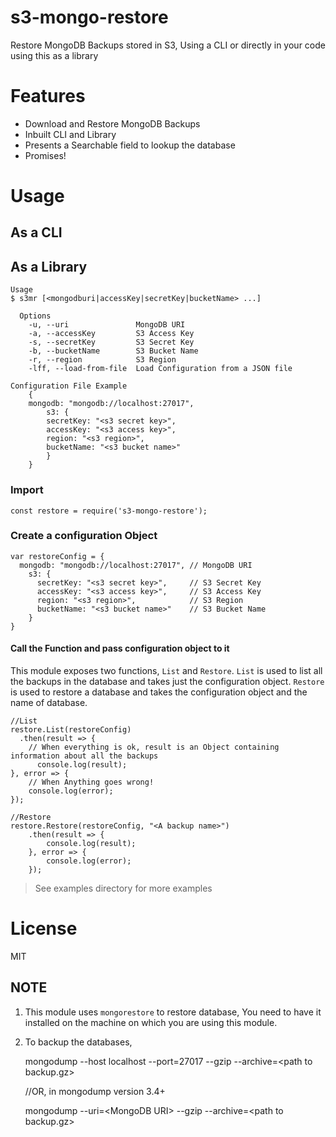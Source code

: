 # s3-mongo-restore
Restore MongoDB Backups stored in S3, Using a CLI or directly in your code using this as a library

# Features

- Download and Restore MongoDB Backups
- Inbuilt CLI and Library  
- Presents a Searchable field to lookup the database
- Promises!

# Usage

## As a CLI 

## As a Library

    Usage
    $ s3mr [<mongodburi|accessKey|secretKey|bucketName> ...]

      Options
        -u, --uri               MongoDB URI
        -a, --accessKey         S3 Access Key
        -s, --secretKey         S3 Secret Key
        -b, --bucketName        S3 Bucket Name
        -r, --region            S3 Region
        -lff, --load-from-file  Load Configuration from a JSON file

    Configuration File Example
        {
        mongodb: "mongodb://localhost:27017",
            s3: {
            secretKey: "<s3 secret key>",
            accessKey: "<s3 access key>",
            region: "<s3 region>",
            bucketName: "<s3 bucket name>"
            }      
        }


### Import 

    const restore = require('s3-mongo-restore');

### Create a configuration Object

    var restoreConfig = {
      mongodb: "mongodb://localhost:27017", // MongoDB URI
        s3: {
          secretKey: "<s3 secret key>",     // S3 Secret Key
          accessKey: "<s3 access key>",     // S3 Access Key
          region: "<s3 region>",            // S3 Region
          bucketName: "<s3 bucket name>"    // S3 Bucket Name
        }      
    }
#### Call the Function and pass configuration object to it

This module exposes two functions, `List` and `Restore`. `List` is used to list all the backups in the database and takes just the configuration object. `Restore` is used to restore a database and takes the configuration object and the name of database. 

    //List
    restore.List(restoreConfig)
      .then(result => {
        // When everything is ok, result is an Object containing information about all the backups
          console.log(result);
    }, error => {
        // When Anything goes wrong!
        console.log(error);
    });

    //Restore
    restore.Restore(restoreConfig, "<A backup name>")
        .then(result => {
            console.log(result);
        }, error => {
            console.log(error);
        });

> See examples directory for more examples

# License

MIT

## NOTE

1. This module uses `mongorestore` to restore database, You need to have it installed on the machine on which you are using this module. 
2. To backup the databases,

    mongodump --host localhost --port=27017 --gzip --archive=\<path to backup.gz\>

    //OR, in mongodump version 3.4+

    mongodump --uri=\<MongoDB URI\> --gzip --archive=\<path to backup.gz\>
